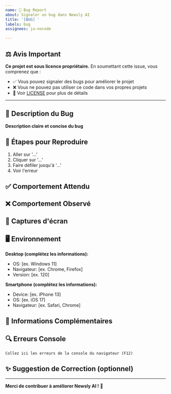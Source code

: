 ```yaml
---
name: 🐛 Bug Report
about: Signaler un bug dans Newsly AI
title: '[BUG] '
labels: bug
assignees: ju-nocode

---
```


## ⚖️ Avis Important

**Ce projet est sous licence propriétaire.** En soumettant cette issue, vous comprenez que :
- ✅ Vous pouvez signaler des bugs pour améliorer le projet
- ❌ Vous ne pouvez pas utiliser ce code dans vos propres projets
- 📄 Voir [LICENSE](../../LICENSE) pour plus de détails

---

## 🐛 Description du Bug

**Description claire et concise du bug**
<!-- Décrivez ce qui ne fonctionne pas comme prévu -->

## 🔄 Étapes pour Reproduire

1. Aller sur '...'
2. Cliquer sur '...'
3. Faire défiler jusqu'à '...'
4. Voir l'erreur

## ✅ Comportement Attendu

<!-- Décrivez ce qui devrait se passer normalement -->

## ❌ Comportement Observé

<!-- Décrivez ce qui se passe actuellement -->

## 📸 Captures d'écran

<!-- Si applicable, ajoutez des captures d'écran -->

## 🖥️ Environnement

**Desktop (complétez les informations):**
- OS: [ex. Windows 11]
- Navigateur: [ex. Chrome, Firefox]
- Version: [ex. 120]

**Smartphone (complétez les informations):**
- Device: [ex. iPhone 13]
- OS: [ex. iOS 17]
- Navigateur: [ex. Safari, Chrome]

## 📝 Informations Complémentaires

<!-- Tout autre contexte utile pour le bug -->

## 🔍 Erreurs Console

```
Collez ici les erreurs de la console du navigateur (F12)
```

## ✨ Suggestion de Correction (optionnel)

<!-- Si vous avez une idée de comment corriger ce bug -->

---

**Merci de contribuer à améliorer Newsly AI !** 🙏
